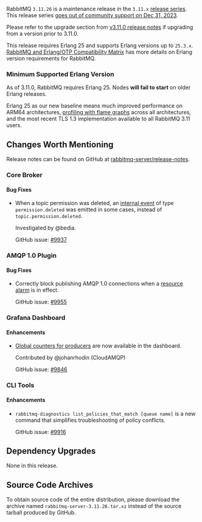 RabbitMQ `3.11.26` is a maintenance release in the `3.11.x` [release series](https://www.rabbitmq.com/versions.html).
This release series [goes out of community support on Dec 31, 2023](https://rabbitmq.com/versions.html).

Please refer to the upgrade section from [v3.11.0 release notes](https://github.com/rabbitmq/rabbitmq-server/releases/tag/v3.11.0)
if upgrading from a version prior to 3.11.0.

This release requires Erlang 25 and supports Erlang versions up to `25.3.x`.
[RabbitMQ and Erlang/OTP Compatibility Matrix](https://www.rabbitmq.com/which-erlang.html) has more details on
Erlang version requirements for RabbitMQ.


### Minimum Supported Erlang Version

As of 3.11.0, RabbitMQ requires Erlang 25. Nodes **will fail to start** on older Erlang releases.

Erlang 25 as our new baseline means much improved performance on ARM64 architectures, [profiling with flame graphs](https://blog.rabbitmq.com/posts/2022/05/flame-graphs/)
across all architectures, and the most recent TLS 1.3 implementation available to all RabbitMQ 3.11 users.


## Changes Worth Mentioning

Release notes can be found on GitHub at [rabbitmq-server/release-notes](https://github.com/rabbitmq/rabbitmq-server/tree/v3.11.x/release-notes).


### Core Broker

#### Bug Fixes

 * When a topic permission was deleted, an [internal event](https://rabbitmq.com/logging.html#internal-events) of type `permission.deleted`
   was emitted in some cases, instead of `topic.permission.deleted`.

   Investigated by @bedia.

   GitHub issue: [#9937](https://github.com/rabbitmq/rabbitmq-server/issues/9937)


### AMQP 1.0 Plugin

#### Bug Fixes

 * Correctly block publishing AMQP 1.0 connections when a [resource alarm](https://rabbitmq.com/alarms.html) is in effect.

   GitHub issue: [#9955](https://github.com/rabbitmq/rabbitmq-server/pull/9955)


### Grafana Dashboard

#### Enhancements

 * [Global counters for producers](https://github.com/rabbitmq/rabbitmq-server/pull/3127) are now available in the dashboard.

   Contributed by @johanrhodin (CloudAMQP)

   GitHub issue: [#9846](https://github.com/rabbitmq/rabbitmq-server/pull/9846)


### CLI Tools

#### Enhancements

 * `rabbitmq-diagnostics list_policies_that_match [queue name]` is a new command
   that simplifies troubleshooting of policy conflicts.

   GitHub issue: [#9916](https://github.com/rabbitmq/rabbitmq-server/pull/9916)


## Dependency Upgrades

 None in this release.


## Source Code Archives

To obtain source code of the entire distribution, please download the archive named `rabbitmq-server-3.11.26.tar.xz`
instead of the source tarball produced by GitHub.
